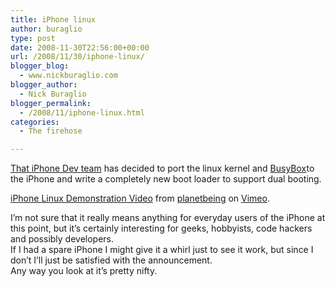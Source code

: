 ```yaml
---
title: iPhone linux
author: buraglio
type: post
date: 2008-11-30T22:56:00+00:00
url: /2008/11/30/iphone-linux/
blogger_blog:
  - www.nickburaglio.com
blogger_author:
  - Nick Buraglio
blogger_permalink:
  - /2008/11/iphone-linux.html
categories:
  - The firehose

---
```

[That iPhone Dev team][1] has decided to port the linux kernel and [BusyBox][2]to the iPhone and write a completely new boot loader to support dual booting. 

[iPhone Linux Demonstration Video][3] from [planetbeing][4] on [Vimeo][5].

I&#8217;m not sure that it really means anything for everyday users of the iPhone at this point, but it&#8217;s certainly interesting for geeks, hobbyists, code hackers and possibly developers.   
If I had a spare iPhone I might give it a whirl just to see it work, but since I don&#8217;t I&#8217;ll just be satisfied with the announcement.   
Any way you look at it&#8217;s pretty nifty.

 [1]: http://blog.iphone-dev.org/post/62041396/linux-here-we-come
 [2]: http://www.busybox.net/
 [3]: http://vimeo.com/2373142
 [4]: http://vimeo.com/user983560
 [5]: http://vimeo.com/